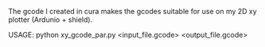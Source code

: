 The gcode I created in cura makes the gcodes suitable for use on my 2D xy plotter (Ardunio + shield).

USAGE: python xy_gcode_par.py <input_file.gcode> <output_file.gcode>
